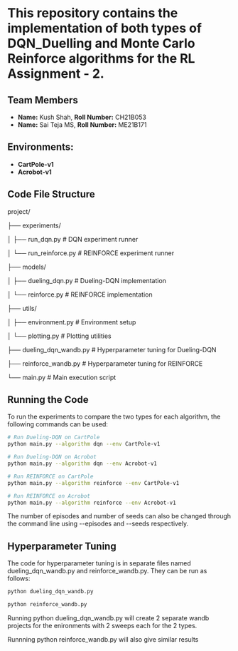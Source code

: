 # This repository contains the implementation of both types of DQN_Duelling and Monte Carlo Reinforce algorithms for the RL Assignment - 2.

## Team Members
- **Name:** Kush Shah, **Roll Number:** CH21B053
- **Name:** Sai Teja MS, **Roll Number:** ME21B171

## Environments:
- **CartPole-v1**
- **Acrobot-v1**
  
## Code File Structure
project/

├── experiments/

│   ├── run_dqn.py        # DQN experiment runner

│   └── run_reinforce.py  # REINFORCE experiment runner

├── models/

│   ├── dueling_dqn.py    # Dueling-DQN implementation

│   └── reinforce.py      # REINFORCE implementation

├── utils/

│   ├── environment.py    # Environment setup

│   └── plotting.py       # Plotting utilities

├── dueling_dqn_wandb.py  # Hyperparameter tuning for Dueling-DQN

├── reinforce_wandb.py    # Hyperparameter tuning for REINFORCE

└── main.py               # Main execution script

## Running the Code
To run the experiments to compare the two types for each algorithm, the following commands can be used:

```bash
# Run Dueling-DQN on CartPole
python main.py --algorithm dqn --env CartPole-v1

# Run Dueling-DQN on Acrobot
python main.py --algorithm dqn --env Acrobot-v1

# Run REINFORCE on CartPole
python main.py --algorithm reinforce --env CartPole-v1

# Run REINFORCE on Acrobot
python main.py --algorithm reinforce --env Acrobot-v1
```

The number of episodes and number of seeds can also be changed through the command line using --episodes and --seeds respectively.

## Hyperparameter Tuning
The code for hyperparameter tuning is in separate files named dueling_dqn_wandb.py and reinforce_wandb.py. They can be run as follows:

```bash
python dueling_dqn_wandb.py

python reinforce_wandb.py
```

Running python dueling_dqn_wandb.py will create 2 separate wandb projects for the enironments with 2 sweeps each for the 2 types.

Runnning python reinforce_wandb.py will also give similar results

